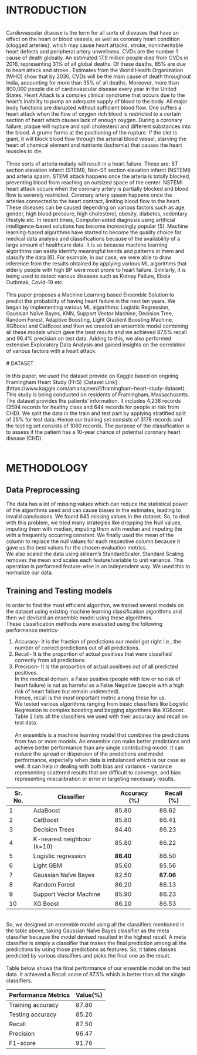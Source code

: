 # INTRODUCTION
</br>
Cardiovascular disease is the term for all sorts of diseases that have an effect on the heart or blood vessels, as well as coronary heart condition (clogged arteries), which may cause heart attacks, stroke, noninheritable heart defects and peripheral artery unwellness. CVDs are the number 1 cause of death globally. An estimated 17.9 million people died from CVDs in 2016, representing 31% of all global deaths. Of these deaths, 85% are due to heart attack and stroke . Estimates from the World Health Organization (WHO) show that by 2030, CVDs will be the main cause of death throughout India, accounting for more than 35% of all deaths. Moreover, more than 800,000 people die of cardiovascular disease every year in the United States. Heart Attack is a complex clinical syndrome that occurs due to the heart’s inability to pump an adequate supply of blood to the body. All major body functions are disrupted without sufficient blood flow. One suffers a heart attack when the flow of oxygen rich blood is restricted to a certain section of heart which causes lack of enough oxygen. During a coronary failure, plaque will rupture and spill cholesterol and different substances into the blood. A grume forms at the positioning of the rupture. If the clot is giant, it will block blood flow through the arterial blood vessel, starving the heart of chemical element and nutrients (ischemia) that causes the heart muscles to die.
</br>
</br>
Three sorts of arteria malady will result in a heart failure. These are: ST section elevation infarct (STEMI), Non-ST section elevation infarct (NSTEMI) and arteria spasm. STEMI attack happens once the arteria is totally blocked, preventing blood from reaching an outsized space of the center. NSTEMI heart attack occurs when the coronary artery is partially blocked and blood flow is severely restricted. Coronary artery spasm happens once the arteries connected to the heart contract, limiting blood flow to the heart. These diseases can be caused depending on various factors such as age, gender, high blood pressure, high cholesterol, obesity, diabetes, sedentary lifestyle etc.
In recent times, Computer-aided diagnosis using artificial intelligence-based solutions has become increasingly popular [5]. Machine learning-based algorithms have started to become the quality choice for medical data analysis and classifications because of the availability of a large amount of healthcare data. It is so because machine learning algorithms can easily identify meaningful trends and patterns in them and classify the data [6]. For example, in our case, we were able to draw inference from the results obtained by applying various ML algorithms that elderly people with high BP were most prone to heart failure. Similarly, it is being used to detect various diseases such as Kidney Failure, Ebola Outbreak, Covid-19 etc.
</br>
</br>
This paper proposes a Machine Learning based Ensemble Solution to predict the probability of having heart failure in the next ten years. We began by implementing various ML algorithms: Logistic Regression, Gaussian Naïve Bayes, KNN, Support Vector Machine, Decision Tree, Random Forest, Adaptive Boosting, Light Gradient Boosting Machine, XGBoost and CatBoost and then we created an ensemble model combining all these models which gave the best results and we achieved 87.5% recall and 96.4% precision on test data. Adding to this, we also performed extensive Exploratory Data Analysis and gained insights on the correlation of various factors with a heart attack.
</br>
</br>
# DATASET
</br></br>
In this paper, we used the dataset provide on Kaggle based on ongoing Framingham Heart Study (FHS) [Dataset Link](https://www.kaggle.com/amanajmera1/framingham-heart-study-dataset). This study is being conducted on residents of Framingham, Massachusetts. The dataset provides the patients’ information. It includes 4,238 records (3594 records for healthy class and 644 records for people at risk from CHD). We split the data in the train and test part by applying stratified split of 25% for test data. Hence our training set consists of 3178 records and the testing set consists of 1060 records. The purpose of the classification is to assess if the patient has a 10-year chance of potential coronary heart disease (CHD).
</br></br>

# METHODOLOGY
## Data Preprocessing
The data has a lot of missing values which can reduce the statistical power of the algorithms used and can cause biases in the estimates, leading to invalid conclusions. We found 645 missing values in the dataset. So, to deal with this problem, we tried many strategies like dropping the Null values, imputing them with median, imputing them with median and imputing the with a frequently occurring constant. We finally used the mean of the column to replace the null values for each respective column because it gave us the best values for the chosen evaluation metrics.</br>
We also scaled the data using sklearn’s StandardScaler. Standard Scaling removes the mean and scales each feature/variable to unit variance. This operation is performed feature-wise in an independent way. We used this to normalize our data.</br>

## Training and Testing models
In order to find the most efficient algorithm, we trained several models on the dataset using existing machine learning classification algorithms and then we devised an ensemble model using these algorithms. </br>
These classification methods were evaluated using the following performance metrics-</br>
1. Accuracy- It is the fraction of predictions our model got right i.e., the number of correct predictions out of all predictions.</br>
2. Recall- It is the proportion of actual positives that were classified correctly from all predictions.</br>
3. Precision- It is the proportion of actual positives out of all predicted positives.</br>
In the medical domain, a False positive (people with low or no risk of heart failure) is not as harmful as a False Negative (people with a high risk of heart failure but remain undetected). </br>
Hence, recall is the most important metric among these for us.</br>
We tested various algorithms ranging from basic classifiers like Logistic Regression to complex boosting and bagging algorithms like XGBoost. Table 2 lists all the classifiers we used with their accuracy and recall on test data.</br></br>
An ensemble is a machine learning model that combines the predictions from two or more models. An ensemble can make better predictions and achieve better performance than any single contributing model. It can reduce the spread or dispersion of the predictions and model performance, especially when data is imbalanced which is our case as well. It can help in dealing with both bias and variance - variance representing scattered results that are difficult to converge, and bias representing miscalibration or error in targeting necessary results.

| Sr. No.  | Classifier | Accuracy (%) | Recall (%) |
| ------------- | ------------- | ------------- | ------------- |
| 1  | AdaBoost  | 85.80  | 86.62  |
| 2  | CatBoost  | 85.80 | 86.41  |
| 3  | Decision Trees  | 84.40  | 86.23  |
| 4  | K-nearest neighbour (k=10)  | 85.80  | 86.22  |
| 5  | Logistic regression  | **86.40**  | 86.50  |
| 6  | Light GBM  | 85.60  | 85.56  |
| 7  | Gaussian Naïve Bayes  | 82.50  | **87.06**  |
| 8  | Random Forest  | 86.20  | 86.13  |
| 9  | Support Vector Machine  | 85.90  | 86.23  |
| 10  | XG Boost  | 86.10  | 86.53  |

</br>
So, we designed an ensemble model using all the classifiers mentioned in the table above, taking Gaussian Naïve Bayes classifier as the meta classifier because the model devised resulted in the highest recall. A meta classifier is simply a classifier that makes the final prediction among all the predictions by using those predictions as features. So, it takes classes predicted by various classifiers and picks the final one as the result.
</br></br>
Table below shows the final performance of our ensemble model on the test data. It achieved a Recall score of 87.5% which is better than all the single classifiers.
</br>

| Performance Metrics  | Value(%) | 
| ------------- | ------------- | 
| Training accuracy  | 87.80  |
| Testing accuracy  | 85.20  |
| Recall  | 87.50  |
| Precision  | 96.47  |
| F1-score  | 91.76  |
